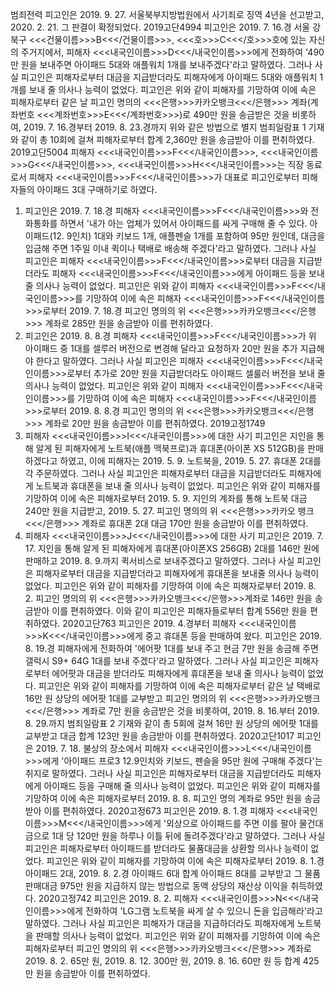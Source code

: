 범죄전력
피고인은 2019. 9. 27. 서울북부지방법원에서 사기죄로 징역 4년을 선고받고, 2020. 2. 21. 그 판결이 확정되었다.
2019고단4994
피고인은 2019. 7. 16.경 서울 강북구 <<<건물이름>>>B<<</건물이름>>>, <<<호>>>C<<</호>>>호에 있는 자신의 주거지에서, 피해자 <<<내국인이름>>>D<<</내국인이름>>>에게 전화하여 '490만 원을 보내주면 아이패드 5대와 애플워치 1개를 보내주겠다'라고 말하였다.
그러나 사실 피고인은 피해자로부터 대금을 지급받더라도 피해자에게 아이패드 5대와 애플워치 1개를 보내 줄 의사나 능력이 없었다.
피고인은 위와 같이 피해자를 기망하여 이에 속은 피해자로부터 같은 날 피고인 명의의 <<<은행>>>카카오뱅크<<</은행>>> 계좌(계좌번호 <<<계좌번호>>>E<<</계좌번호>>>)로 490만 원을 송금받은 것을 비롯하여, 2019. 7. 16.경부터 2019. 8. 23.경까지 위와 같은 방법으로 별지 범죄일람표 1 기재와 같이 총 10회에 걸쳐 피해자로부터 합계 2,360만 원을 송금받아 이를 편취하였다.
2019고단5004
피해자 <<<내국인이름>>>F<<</내국인이름>>>, <<<내국인이름>>>G<<</내국인이름>>>, <<<내국인이름>>>H<<</내국인이름>>>는 직장 동료로서 피해자 <<<내국인이름>>>F<<</내국인이름>>>가 대표로 피고인로부터 피해자들의 아이패드 3대 구매하기로 하였다.
1. 피고인은 2019. 7. 18.경 피해자 <<<내국인이름>>>F<<</내국인이름>>>와 전화통화를 하면서 '내가 아는 업체가 있어서 아이패드를 싸게 구매해 줄 수 있다. 아이패드(12. 9인치) 1대와 키보드 1개, 애플펜슬 1개를 포함하여 95만 원인데, 대금을 입금해 주면 1주일 이내 퀵이나 택배로 배송해 주겠다'라고 말하였다.
그러나 사실 피고인은 피해자 <<<내국인이름>>>F<<</내국인이름>>>로부터 대금을 지급받더라도 피해자 <<<내국인이름>>>F<<</내국인이름>>>에게 아이패드 등을 보내 줄 의사나 능력이 없었다.
피고인은 위와 같이 피해자 <<<내국인이름>>>F<<</내국인이름>>>를 기망하여 이에 속은 피해자 <<<내국인이름>>>F<<</내국인이름>>>로부터 2019. 7. 18.경 피고인 명의의 위 <<<은행>>>카카오뱅크<<</은행>>> 계좌로 285만 원을 송금받아 이를 편취하였다.
2. 피고인은 2019. 8. 8.경 피해자 <<<내국인이름>>>F<<</내국인이름>>>가 위 아이패드 중 1대를 셀루러 버전으로 변경해 달라고 요청하자 20만 원을 추가 지급해야 한다고 말하였다.
그러나 사실 피고인은 피해자 <<<내국인이름>>>F<<</내국인이름>>>로부터 추가로 20만 원을 지급받더라도 아이패드 셀룰러 버전을 보내 줄 의사나 능력이 없었다.
피고인은 위와 같이 피해자 <<<내국인이름>>>F<<</내국인이름>>>를 기망하여 이에 속은 피해자 <<<내국인이름>>>F<<</내국인이름>>>로부터 2019. 8. 8.경 피고인 명의의 위 <<<은행>>>카카오뱅크<<</은행>>> 계좌로 20만 원을 송금받아 이를 편취하였다.
2019고정1749
1. 피해자 <<<내국인이름>>>I<<</내국인이름>>>에 대한 사기
피고인은 지인을 통해 알게 된 피해자에게 노트북(애플 맥북프로)과 휴대폰(아이폰 XS 512GB)을 판매하겠다고 하였고, 이에 피해자는 2019. 5. 9. 노트북을, 2019. 5. 27. 휴대폰 2대를 각 주문하였다.
그러나 사실 피고인은 피해자로부터 대금을 지급받더라도 피해자에게 노트북과 휴대폰을 보내 줄 의사나 능력이 없었다.
피고인은 위와 같이 피해자를 기망하여 이에 속은 피해자로부터 2019. 5. 9. 지인의 계좌를 통해 노트북 대금 240만 원을 지급받고, 2019. 5. 27. 피고인 명의의 위 <<<은행>>>카카오 뱅크<<</은행>>> 계좌로 휴대폰 2대 대금 170만 원을 송금받아 이를 편취하였다.
2. 피해자 <<<내국인이름>>>J<<</내국인이름>>>에 대한 사기
피고인은 2019. 7. 17. 지인을 통해 알게 된 피해자에게 휴대폰(아이폰XS 256GB) 2대를 146만 원에 판매하고 2019. 8. 9.까지 퀵서비스로 보내주겠다고 말하였다.
그러나 사실 피고인은 피해자로부터 대금을 지급받더라고 피해자에게 휴대폰을 보내줄 의사나 능력이 없었다.
피고인은 위와 같이 피해자를 기망하여 이에 속은 피해자로부터 2019. 8. 2. 피고인 명의의 위 <<<은행>>>카카오뱅크<<</은행>>>계좌로 146만 원을 송금받아 이를 편취하였다.
이와 같이 피고인은 피해자들로부터 합계 556만 원을 편취하였다.
2020고단763
피고인은 2019. 4.경부터 피해자 <<<내국인이름>>>K<<</내국인이름>>>에게 중고 휴대폰 등을 판매하여 왔다.
피고인은 2019. 8. 19.경 피해자에게 전화하여 '에어팟 1대를 보내 주고 현금 7만 원을 송금해 주면 갤럭시 S9+ 64G 1대를 보내 주겠다'라고 말하였다.
그러나 사실 피고인은 피해자로부터 에어팟과 대금을 받더라도 피해자에게 휴대폰을 보내 줄 의사나 능력이 없었다.
피고인은 위와 같이 피해자를 기망하여 이에 속은 피해자로부터 같은 날 택배로 16만 원 상당의 에어팟 1대를 교부받고 피고인 명의의 위 <<<은행>>>카카오뱅크<<</은행>>> 계좌로 7만 원을 송금받은 것을 비롯하여, 2019. 8. 16.부터 2019. 8. 29.까지 범죄일람표 2 기재와 같이 총 5회에 걸쳐 16만 원 상당의 에어팟 1대를 교부받고 대금 합계 123만 원을 송금받아 이를 편취하였다.
2020고단1017
피고인은 2019. 7. 18. 불상의 장소에서 피해자 <<<내국인이름>>>L<<</내국인이름>>>에게 '아이패드 프로3 12.9인치와 키보드, 펜슬을 95만 원에 구매해 주겠다'는 취지로 말하였다.
그러나 사실 피고인은 피해자로부터 대금을 지급받더라도 피해자에게 아이패드 등을 구매해 줄 의사나 능력이 없었다.
피고인은 위와 같이 피해자를 기망하여 이에 속은 피해자로부터 2019. 8. 8. 피고인 명의 계좌로 95만 원을 송금받아 이를 편취하였다.
2020고정673
피고인은 2019. 8. 1.경 피해자 <<<내국인이름>>>M<<</내국인이름>>>에게 '외상으로 아이패드를 주면 이를 팔아 물건대금으로 1대 당 120만 원을 하루나 이틀 뒤에 돌려주겠다'라고 말하였다.
그러나 사실 피고인은 피해자로부터 아이패드를 받더라도 물품대금을 상환할 의사나 능력이 없었다.
피고인은 위와 같이 피해자를 기망하여 이에 속은 피해자로부터 2019. 8. 1.경 아이패드 2대, 2019. 8. 2.경 아이패드 6대 합계 아이패드 8대를 교부받고 그 물품 판매대금 975만 원을 지급하지 않는 방법으로 동액 상당의 재산상 이익을 취득하였다.
2020고정742
피고인은 2019. 8. 2. 피해자 <<<내국인이름>>>N<<</내국인이름>>>에게 전화하여 'LG그램 노트북을 싸게 살 수 있으니 돈을 입금해라'라고 말하였다.
그러나 사실 피고인은 피해자가 대금을 지급하더라도 피해자에게 노트북을 판매할 의사나 능력이 없었다.
피고인은 위와 같이 피해자를 기망하여 이에 속은 피해자로부터 피고인 명의의 위 <<<은행>>>카카오뱅크<<</은행>>> 계좌로 2019. 8. 2. 65만 원, 2019. 8. 12. 300만 원, 2019. 8. 16. 60만 원 등 합계 425만 원을 송금받아 이를 편취하였다.